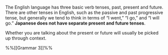 
The English language has three basic verb tenses, past, present and future. There are other tenses in English, such as the passive and past progressive tense, but generally we tend to think in terms of “I went,” “I go,” and “I will go.” **Japanese does not have separate present and future tenses**.

Whether you are talking about the present or future will usually be picked up through context.

%%[[Grammar 3]]%%